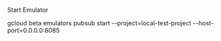 
Start Emulator

gcloud beta emulators pubsub start --project=local-test-project --host-port=0.0.0.0:8085